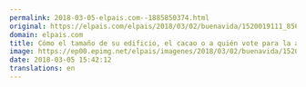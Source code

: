 ```yaml
---
permalink: 2018-03-05-elpais.com--1885850374.html
original: https://elpais.com/elpais/2018/03/02/buenavida/1520019111_856831.html#?ref=rss&format=simple&link=link
domain: elpais.com
title: Cómo el tamaño de su edificio, el cacao o a quién vote para la alcaldía influyen en su salud
image: https://ep00.epimg.net/elpais/imagenes/2018/03/02/buenavida/1520019111_856831_1520261622_rrss_normal.jpg
date: 2018-03-05 15:42:12
translations: en
---
```


